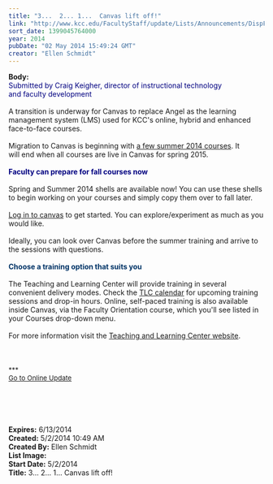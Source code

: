 ```yaml
---
title: "3...  2... 1...  Canvas lift off!"
link: "http://www.kcc.edu/FacultyStaff/update/Lists/Announcements/DispForm.aspx?ID=1502"
sort_date: 1399045764000
year: 2014
pubDate: "02 May 2014 15:49:24 GMT"
creator: "Ellen Schmidt"
---
```


<div><b>Body:</b> <div class="ExternalClass227BCC46D91442D6A17FCB02825D8021">
<div><font color="#000080">Submitted by Craig Keigher, director of instructional technology<br />and faculty development</font><br /><br />A transition is underway for Canvas to replace Angel as the learning management system (LMS) used for KCC's online, hybrid and enhanced face-to-face courses. </div>
<div> </div>
<div>Migration to Canvas is beginning with <a href="/FacultyStaff/departments/ktlc/Lists/TLC%20Announcments/DispForm2.aspx?ID=2">a few summer 2014 courses</a>. It will end when all courses are live in Canvas for spring 2015. </div>
<div><br /><font color="#000080"><strong>Faculty can prepare for fall courses now</strong></font></div><strong><font color="#000080"></font></strong>
<div><br />Spring and Summer 2014 shells are available now! You can use these shells to begin working on your courses and simply copy them over to fall later. </div>
<div> </div>
<div><a href="https://kcc.instructure.com/login">Log in to canvas</a> to get started. You can explore/experiment as much as you would like. </div>
<div> </div>
<div>Ideally, you can look over Canvas before the summer training and arrive to the sessions with questions.</div>
<div> </div>
<div><font color="#003366"><strong>Choose a training option that suits you</strong></font></div>
<div><br />The Teaching and Learning Center will provide training in several convenient delivery modes. Check the <a href="/FacultyStaff/departments/ktlc/Pages/tlc-calendar.aspx">TLC calendar</a> for upcoming training sessions and drop-in hours. Online, self-paced training is also available inside Canvas, via the Faculty Orientation course, which you'll see listed in your Courses drop-down menu.</div>
<div><br />For more information visit the <a href="/FacultyStaff/departments/ktlc/Pages/default.aspx">Teaching and Learning Center website</a>.</div>
<div> </div>
<div> </div>
<div> </div>
<div>
<div><font size="2">***</font></div>
<div><font size="2"></font></div>
<div><font size="2"><a href="/FacultyStaff/update/Pages/dailyupdate.aspx">Go to Online Update</a></font></div>
<div><font size="2"></font></div>
<div><font size="2"></font></div></div>
<div><br /> </div>
<div> </div>
<div><br /> </div></div></div>
<div><b>Expires:</b> 6/13/2014</div>
<div><b>Created:</b> 5/2/2014 10:49 AM</div>
<div><b>Created By:</b> Ellen Schmidt</div>
<div><b>List Image:</b> <a href="http://www.kcc.edu/SiteCollectionImages/canvasliftoff.jpg"></a></div>
<div><b>Start Date:</b> 5/2/2014</div>
<div><b>Title:</b> 3...  2... 1...  Canvas lift off!</div>
